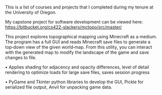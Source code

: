 This is a list of courses and projects that I completed during my tenure at the University of Oregon.

My capstone project for software development can be viewed here:
https://bitbucket.org/cs422-slackers/mctopo/src/master/

This project explores topographical mapping using Minecraft as a medium. 
The program has a full GUI and reads Minecraft save files to generate a top‑down view of the given world‑map.
From this utility, you can interact with the generated map to modify the landscape of the game and save changes to file.

• Applies shading for adjacency and opacity differences, level of detail rendering to optimize loads for large save files, saves session progress

• PyGame and Tkinter python libraries to develop the GUI, Pickle for serialized file output, Anvil for unpacking game data.
